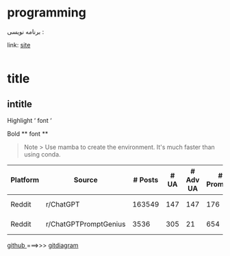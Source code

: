 # programming
برنامه نویسی :

link:
[ site ](http://google.com)


```bash

```

# title
## intitle

Highlight   ‘ font ‘

Bold   ** font **


> Note > Use mamba to create the environment. It's much faster than using conda.

| Platform  | Source                     | # Posts     | # UA      | # Adv UA | # Prompts  | # Jailbreaks | Prompt Time Range   |
| --------- | -------------------------- | ----------- | --------- | -------- | ---------- | ------------ | ------------------- |
| Reddit    | r/ChatGPT                  | 163549      | 147       | 147      | 176        | 176          | 2023.02-2023.11     |
| Reddit    | r/ChatGPTPromptGenius      | 3536        | 305       | 21       | 654        | 24           | 2022.12-2023.11     |



[ github ](https://github.com) ===>>> [ gitdiagram ](https://gitdiagram.com)


